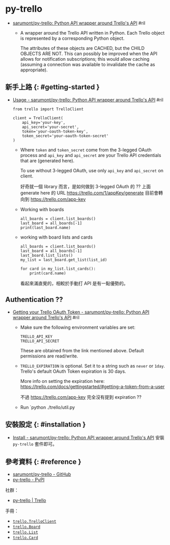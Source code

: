 # py-trello

  - [sarumont/py\-trello: Python API wrapper around Trello's API](https://github.com/sarumont/py-trello) #ril

      - A wrapper around the Trello API written in Python. Each Trello object is represented by a corresponding Python object.

        The attributes of these objects are CACHED, but the CHILD OBJECTS ARE NOT. This can possibly be improved when the API allows for notification subscriptions; this would allow caching (assuming a connection was available to invalidate the cache as appropriate).

## 新手上路 {: #getting-started }

  - [Usage - sarumont/py\-trello: Python API wrapper around Trello's API](https://github.com/sarumont/py-trello#usage) #ril

        from trello import TrelloClient

        client = TrelloClient(
            api_key='your-key',
            api_secret='your-secret',
            token='your-oauth-token-key',
            token_secret='your-oauth-token-secret'
        )

      - Where `token` and `token_secret` come from the 3-legged OAuth process and `api_key` and `api_secret` are your Trello API credentials that are (generated here).

        To use without 3-legged OAuth, use only `api_key` and `api_secret` on client.

        好奇就一個 library 而言，是如何做到 3-legged OAuth 的 ?? 上面 generate here 的 URL https://trello.com/1/appKey/generate 目前會轉向到 https://trello.com/app-key

      - Working with boards

            all_boards = client.list_boards()
            last_board = all_boards[-1]
            print(last_board.name)

      - working with board lists and cards

            all_boards = client.list_boards()
            last_board = all_boards[-1]
            last_board.list_lists()
            my_list = last_board.get_list(list_id)

            for card in my_list.list_cards():
                print(card.name)

        看起來滿直覺的，相較於手動打 API 是有一點優勢的。

## Authentication ??

  - [Getting your Trello OAuth Token - sarumont/py\-trello: Python API wrapper around Trello's API](https://github.com/sarumont/py-trello#getting-your-trello-oauth-token) #ril

      - Make sure the following environment variables are set:

            TRELLO_API_KEY
            TRELLO_API_SECRET

        These are obtained from the link mentioned above. Default permissions are read/write.

      - `TRELLO_EXPIRATION` is optional. Set it to a string such as `never` or `1day`. Trello's default OAuth Token expiration is 30 days.

        More info on setting the expiration here: https://trello.com/docs/gettingstarted/#getting-a-token-from-a-user

        不過 https://trello.com/app-key 完全沒有提到 expiration ??

      - Run `python ./trello/util.py

## 安裝設定 {: #installation }

  - [Install - sarumont/py\-trello: Python API wrapper around Trello's API](https://github.com/sarumont/py-trello#install) 安裝 `py-trello` 套件即可。

## 參考資料 {: #reference }

  - [sarumont/py-trello - GitHub](https://github.com/sarumont/py-trello)
  - [py-trello - PyPI](https://pypi.org/project/py-trello/)

社群：

  - [py-trello | Trello](https://trello.com/b/FcTw02R1/py-trello)

手冊：

  - [`trello.TrelloClient`](https://github.com/sarumont/py-trello/blob/0.15.0/trello/trelloclient.py#L28)
  - [`trello.Board`](https://github.com/sarumont/py-trello/blob/0.15.0/trello/board.py#L15)
  - [`trello.List`](https://github.com/sarumont/py-trello/blob/0.15.0/trello/trellolist.py#L8)
  - [`trello.Card`](https://github.com/sarumont/py-trello/blob/0.15.0/trello/card.py#L19)

